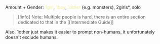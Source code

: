 Amount + Gender: 
<font color=EDED96>1girl</font>, <font color=EDED96>1boy</font>, <font color=EDED96>1other</font> (e.g. monsters), 2girls*, solo  

>[!info] Note: 
Multiple people is hard, there is an entire section dedicated to that in the [[Intermediate Guide]]

Also, 1other just makes it easier to prompt non-humans, it unfortunately doesn't exclude humans.
